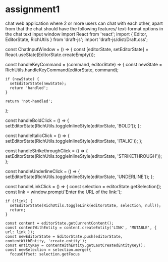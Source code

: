 # assignment1
chat web application where 2 or more users can chat with each other, apart from that the chat should have the following features/ text-format options in the chat text input window
import React from 'react';
import { Editor, EditorState, RichUtils } from 'draft-js';
import 'draft-js/dist/Draft.css';

const ChatInputWindow = () => {
  const [editorState, setEditorState] = React.useState(EditorState.createEmpty());

  const handleKeyCommand = (command, editorState) => {
    const newState = RichUtils.handleKeyCommand(editorState, command);

    if (newState) {
      setEditorState(newState);
      return 'handled';
    }

    return 'not-handled';
  };

  const handleBoldClick = () => {
    setEditorState(RichUtils.toggleInlineStyle(editorState, 'BOLD'));
  };

  const handleItalicClick = () => {
    setEditorState(RichUtils.toggleInlineStyle(editorState, 'ITALIC'));
  };

  const handleStrikethroughClick = () => {
    setEditorState(RichUtils.toggleInlineStyle(editorState, 'STRIKETHROUGH'));
  };

  const handleUnderlineClick = () => {
    setEditorState(RichUtils.toggleInlineStyle(editorState, 'UNDERLINE'));
  };

  const handleLinkClick = () => {
    const selection = editorState.getSelection();
    const link = window.prompt('Enter the URL of the link:');

    if (!link) {
      setEditorState(RichUtils.toggleLink(editorState, selection, null));
      return;
    }

    const content = editorState.getCurrentContent();
    const contentWithEntity = content.createEntity('LINK', 'MUTABLE', { url: link });
    const newEditorState = EditorState.push(editorState, contentWithEntity, 'create-entity');
    const entityKey = contentWithEntity.getLastCreatedEntityKey();
    const newSelection = selection.merge({
      focusOffset: selection.getFocus
